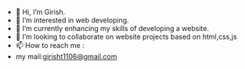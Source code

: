- 👋 Hi, I’m Girish.
- 👀 I’m interested in web developing.
- 🌱 I’m currently enhancing my skills of developing a website.
- 💞️ I’m looking to collaborate on website projects based on html,css,js
- 📫 How to reach me :
- my mail:girisht1106@gmail.com


